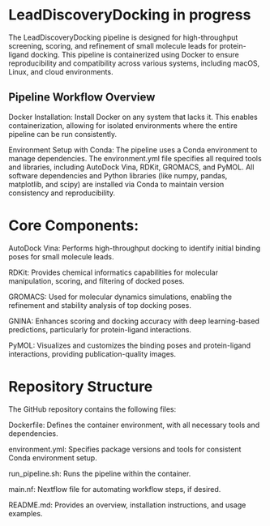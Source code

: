 # LeadDiscoveryDocking in progress
The LeadDiscoveryDocking pipeline is designed for high-throughput screening, scoring, and refinement of small molecule leads for protein-ligand docking. This pipeline is containerized using Docker to ensure reproducibility and compatibility across various systems, including macOS, Linux, and cloud environments.

## Pipeline Workflow Overview
Docker Installation:
Install Docker on any system that lacks it. This enables containerization, allowing for isolated environments where the entire pipeline can be run consistently.

Environment Setup with Conda:
The pipeline uses a Conda environment to manage dependencies. The environment.yml file specifies all required tools and libraries, including AutoDock Vina, RDKit, GROMACS, and PyMOL.
All software dependencies and Python libraries (like numpy, pandas, matplotlib, and scipy) are installed via Conda to maintain version consistency and reproducibility.

# Core Components:

AutoDock Vina: Performs high-throughput docking to identify initial binding poses for small molecule leads.

RDKit: Provides chemical informatics capabilities for molecular manipulation, scoring, and filtering of docked poses.

GROMACS: Used for molecular dynamics simulations, enabling the refinement and stability analysis of top docking poses.

GNINA: Enhances scoring and docking accuracy with deep learning-based predictions, particularly for protein-ligand interactions.

PyMOL: Visualizes and customizes the binding poses and protein-ligand interactions, providing publication-quality images.

# Repository Structure
The GitHub repository contains the following files:

Dockerfile: Defines the container environment, with all necessary tools and dependencies.

environment.yml: Specifies package versions and tools for consistent Conda environment setup.

run_pipeline.sh: Runs the pipeline within the container.

main.nf: Nextflow file for automating workflow steps, if desired.

README.md: Provides an overview, installation instructions, and usage examples.

